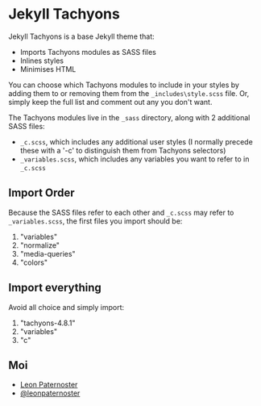 # Jekyll Tachyons

Jekyll Tachyons is a base Jekyll theme that:

- Imports Tachyons modules as SASS files
- Inlines styles
- Minimises HTML

You can choose which Tachyons modules to include in your styles by adding them to or removing them from the `_includes\style.scss` file.  Or, simply keep the full list and comment out any you don't want.

The Tachyons modules live in the `_sass` directory, along with 2 additional SASS files:

- `_c.scss`, which includes any additional user styles (I normally precede these with a '-c' to distinguish them from Tachyons selectors)
- `_variables.scss`, which includes any variables you want to refer to in `_c.scss`

## Import Order

Because the SASS files refer to each other and `_c.scss` may refer to `_variables.scss`, the first files you import should be:

1. "variables"
2. "normalize"
3. "media-queries"
4. "colors"

## Import everything

Avoid all choice and simply import:

1. "tachyons-4.8.1"
2. "variables"
3. "c"

## Moi

<ul>
  <li><a href="https://www.leonpaternoster.com">Leon Paternoster</a></li>
  <li><a href="https://www.twitter.com/leonpaternoster">@leonpaternoster</a></li>
</ul>
